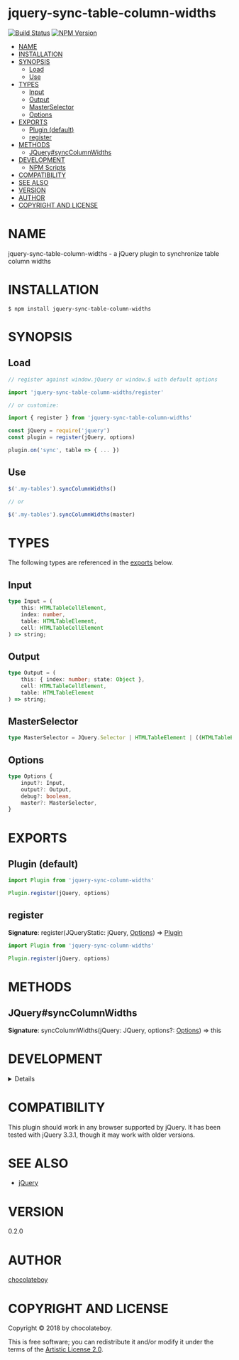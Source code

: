 # jquery-sync-table-column-widths

[![Build Status](https://secure.travis-ci.org/chocolateboy/jquery-sync-table-column-widths.svg)](http://travis-ci.org/chocolateboy/jquery-sync-table-column-widths)
[![NPM Version](http://img.shields.io/npm/v/jquery-sync-table-column-widths.svg)](https://www.npmjs.org/package/jquery-sync-table-column-widths)

<!-- START doctoc generated TOC please keep comment here to allow auto update -->
<!-- DON'T EDIT THIS SECTION, INSTEAD RE-RUN doctoc TO UPDATE -->

- [NAME](#name)
- [INSTALLATION](#installation)
- [SYNOPSIS](#synopsis)
  - [Load](#load)
  - [Use](#use)
- [TYPES](#types)
  - [Input](#input)
  - [Output](#output)
  - [MasterSelector](#masterselector)
  - [Options](#options)
- [EXPORTS](#exports)
  - [Plugin (default)](#plugin-default)
  - [register](#register)
- [METHODS](#methods)
  - [JQuery#syncColumnWidths](#jquerysynccolumnwidths)
- [DEVELOPMENT](#development)
  - [NPM Scripts](#npm-scripts)
- [COMPATIBILITY](#compatibility)
- [SEE ALSO](#see-also)
- [VERSION](#version)
- [AUTHOR](#author)
- [COPYRIGHT AND LICENSE](#copyright-and-license)

<!-- END doctoc generated TOC please keep comment here to allow auto update -->

# NAME

jquery-sync-table-column-widths - a jQuery plugin to synchronize table column widths

# INSTALLATION

    $ npm install jquery-sync-table-column-widths

# SYNOPSIS

## Load

```javascript
// register against window.jQuery or window.$ with default options

import 'jquery-sync-table-column-widths/register'

// or customize:

import { register } from 'jquery-sync-table-column-widths'

const jQuery = require('jquery')
const plugin = register(jQuery, options)

plugin.on('sync', table => { ... })
```

## Use

```javascript
$('.my-tables').syncColumnWidths()

// or

$('.my-tables').syncColumnWidths(master)
```

# TYPES

The following types are referenced in the [exports](#exports) below.

## Input

```typescript
type Input = (
    this: HTMLTableCellElement,
    index: number,
    table: HTMLTableElement,
    cell: HTMLTableCellElement
) => string;
```

## Output

```typescript
type Output = (
    this: { index: number; state: Object },
    cell: HTMLTableCellElement,
    table: HTMLTableElement
) => string;
```

## MasterSelector

```typescript
type MasterSelector = JQuery.Selector | HTMLTableElement | ((HTMLTableElement) => boolean)
```

## Options

```typescript
type Options {
    input?: Input,
    output?: Output,
    debug?: boolean,
    master?: MasterSelector,
}
```

# EXPORTS

## Plugin (default)

```javascript
import Plugin from 'jquery-sync-column-widths'

Plugin.register(jQuery, options)
```

## register

**Signature**: register(JQueryStatic: jQuery, [Options](#options)) => [Plugin](#plugin)

```javascript
import Plugin from 'jquery-sync-column-widths'

Plugin.register(jQuery, options)
```

# METHODS

## JQuery#syncColumnWidths

**Signature**: syncColumnWidths(jQuery: JQuery, options?: [Options](#options)) => this

# DEVELOPMENT

<details>

## NPM Scripts

The following NPM scripts are available:

- build:plugin - compile the plugin and save it to the target directory
- build:register - compile the UMD build and save it to the root directory as register.js
- clean - remove the target directory and its contents

</details>

# COMPATIBILITY

This plugin should work in any browser supported by jQuery. It has been tested with jQuery 3.3.1,
though it may work with older versions.

# SEE ALSO

* [jQuery](https://www.npmjs.com/package/jquery)

# VERSION

0.2.0

# AUTHOR

[chocolateboy](mailto:chocolate@cpan.org)

# COPYRIGHT AND LICENSE

Copyright © 2018 by chocolateboy.

This is free software; you can redistribute it and/or modify it under the
terms of the [Artistic License 2.0](http://www.opensource.org/licenses/artistic-license-2.0.php).
